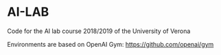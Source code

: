 # AI-LAB

Code for the AI lab course 2018/2019 of the University of Verona

Environments are based on OpenAI Gym: https://github.com/openai/gym
